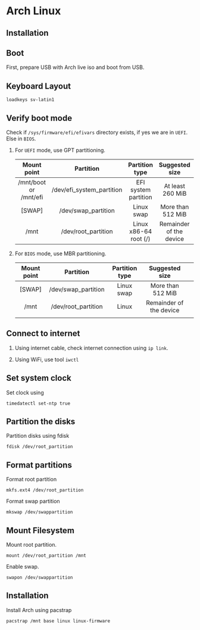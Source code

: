 # Arch Linux

## Installation

## Boot

First, prepare USB with Arch live iso and boot from USB.

## Keyboard Layout

```
loadkeys sv-latin1
```

## Verify boot mode

Check if `/sys/firmware/efi/efivars` directory exists, if yes we are in `UEFI`. Else in `BIOS`.

1. For `UEFI` mode, use GPT partitioning.

    |      Mount point      |         Partition         |     Partition type    |      Suggested size     |   |
    |:---------------------:|:-------------------------:|:---------------------:|:-----------------------:|---|
    | /mnt/boot or /mnt/efi | /dev/efi_system_partition | EFI system partition  | At least 260 MiB        |   |
    | [SWAP]                | /dev/swap_partition       | Linux swap            | More than 512 MiB       |   |
    | /mnt                  | /dev/root_partition       | Linux x86-64 root (/) | Remainder of the device |   |

2. For `BIOS` mode, use MBR partitioning.

    | Mount point |      Partition      | Partition type |      Suggested size     |   |
    |:-----------:|:-------------------:|:--------------:|:-----------------------:|---|
    | [SWAP]      | /dev/swap_partition | Linux swap     | More than 512 MiB       |   |
    | /mnt        | /dev/root_partition | Linux          | Remainder of the device |   |
    |             |                     |                |                         |   |

## Connect to internet

1. Using internet cable, check internet connection using `ip link`.

2. Using WiFi, use tool `iwctl`

## Set system clock

Set clock using

```
timedatectl set-ntp true
```

## Partition the disks

Partition disks using fdisk

```
fdisk /dev/root_partition
```

## Format partitions

Format root partition

```
mkfs.ext4 /dev/root_partition
```

Format swap partition

```
mkswap /dev/swappartition
```

## Mount Filesystem

Mount root partition.
```
mount /dev/root_partition /mnt
```

Enable swap.
```
swapon /dev/swappartition
```

## Installation

Install Arch using pacstrap
```
pacstrap /mnt base linux linux-firmware
```